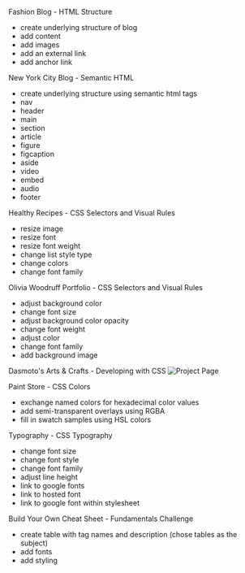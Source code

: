 Fashion Blog - HTML Structure
* create underlying structure of blog
* add content
* add images
* add an external link
* add anchor link

New York City Blog - Semantic HTML
* create underlying structure using semantic html tags
* nav
* header
* main
* section
* article
* figure
* figcaption
* aside
* video
* embed
* audio
* footer

Healthy Recipes - CSS Selectors and Visual Rules
* resize image
* resize font
* resize font weight
* change list style type
* change colors
* change font family

Olivia Woodruff Portfolio - CSS Selectors and Visual Rules
* adjust background color
* change font size
* adjust background color opacity
* change font weight
* adjust color
* change font family
* add background image


Dasmoto's Arts & Crafts - Developing with CSS
![Project Page]("../dasmoto-arts/README.md")

Paint Store - CSS Colors
* exchange named colors for hexadecimal color values
* add semi-transparent overlays using RGBA
* fill in swatch samples using HSL colors

Typography - CSS Typography
* change font size
* change font style
* change font family
* adjust line height
* link to google fonts
* link to hosted font
* link to google font within stylesheet

Build Your Own Cheat Sheet - Fundamentals Challenge
* create table with tag names and description (chose tables as the subject)
* add fonts
* add styling